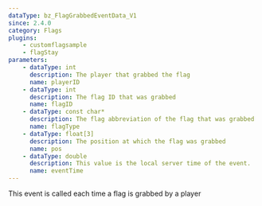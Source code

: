 ```yaml
---
dataType: bz_FlagGrabbedEventData_V1
since: 2.4.0
category: Flags
plugins:
    - customflagsample
    - flagStay
parameters:
    - dataType: int
      description: The player that grabbed the flag
      name: playerID
    - dataType: int
      description: The flag ID that was grabbed
      name: flagID
    - dataType: const char*
      description: The flag abbreviation of the flag that was grabbed
      name: flagType
    - dataType: float[3]
      description: The position at which the flag was grabbed
      name: pos
    - dataType: double
      description: This value is the local server time of the event.
      name: eventTime
---
```


This event is called each time a flag is grabbed by a player
